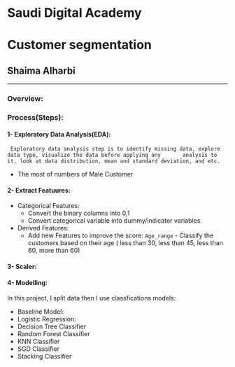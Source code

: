 # Saudi Digital Academy
# Customer segmentation 
## Shaima Alharbi 
---
### Overview:


### Process(Steps):
#### 1- Exploratory Data Analysis(EDA):
     Exploratory data analysis step is to identify missing data, explore data type, visualize the data before applying any       analysis to it, look at data distribution, mean and standard deviation, and etc.

   - The most of numbers of Male Customer 
#### 2- Extract Featuures:
   - Categorical Features: 
      - Convert the binary columns into 0,1
      - Convert categorical variable into dummy/indicator variables.
   - Derived Features:
      - Add new Features to improve the score:
        `Age_range` - Classify the customers based on their age ( less than 30, less than 45, less than 60, more than 60)
#### 3- Scaler:
        
#### 4- Modelling:
   In this project, I split data then I use classfications models:
   - Baseline Model:
   - Logistic Regression:
   - Decision Tree Classifier
   - Random Forest Classifier 
   - KNN Classifier
   - SGD Classifier
   - Stacking Classifier
 
         
